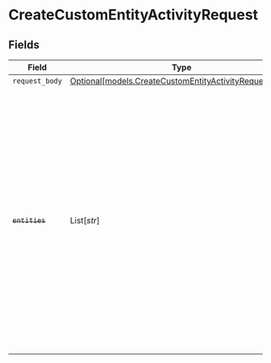 # CreateCustomEntityActivityRequest


## Fields

| Field                                                                                                                                                                                                                                                                          | Type                                                                                                                                                                                                                                                                           | Required                                                                                                                                                                                                                                                                       | Description                                                                                                                                                                                                                                                                    |
| ------------------------------------------------------------------------------------------------------------------------------------------------------------------------------------------------------------------------------------------------------------------------------ | ------------------------------------------------------------------------------------------------------------------------------------------------------------------------------------------------------------------------------------------------------------------------------ | ------------------------------------------------------------------------------------------------------------------------------------------------------------------------------------------------------------------------------------------------------------------------------ | ------------------------------------------------------------------------------------------------------------------------------------------------------------------------------------------------------------------------------------------------------------------------------ |
| `request_body`                                                                                                                                                                                                                                                                 | [Optional[models.CreateCustomEntityActivityRequestBody]](../models/createcustomentityactivityrequestbody.md)                                                                                                                                                                   | :heavy_minus_sign:                                                                                                                                                                                                                                                             | N/A                                                                                                                                                                                                                                                                            |
| ~~`entities`~~                                                                                                                                                                                                                                                                 | List[*str*]                                                                                                                                                                                                                                                                    | :heavy_minus_sign:                                                                                                                                                                                                                                                             | : warning: ** DEPRECATED **: This will be removed in a future release, please migrate away from it as soon as possible.<br/><br/>Comma-separated list of entities which the activity primarily concerns. Deprecated - ignored as the list of entities is automatically determined now. |